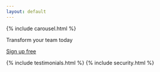 ```yaml
---
layout: default
---
```


<!-- Google Tag Manager -->
<script>(function(w,d,s,l,i){w[l]=w[l]||[];w[l].push({'gtm.start':
new Date().getTime(),event:'gtm.js'});var f=d.getElementsByTagName(s)[0],
j=d.createElement(s),dl=l!='dataLayer'?'&l='+l:'';j.async=true;j.src=
'https://www.googletagmanager.com/gtm.js?id='+i+dl;f.parentNode.insertBefore(j,f);
})(window,document,'script','dataLayer','GTM-W8VMGP2');</script>
<!-- End Google Tag Manager -->


{% include carousel.html %}




<div class="container-fluid signup2">
  <div class="row">
    <div class="col-12 text-center collab">
      <p class="text underline-style">
        Transform your team today
      </p>
    </div>
    <div class="col-12 text-center">
      <a href="/signup" class="btn btn-signup signup2-button">Sign up free</a>
    </div>
  </div>
</div>


{% include testimonials.html %}
{% include security.html %}

<!-- Google Tag Manager (noscript) -->
<noscript><iframe src="https://www.googletagmanager.com/ns.html?id=GTM-W8VMGP2"
height="0" width="0" style="display:none;visibility:hidden"></iframe></noscript>
<!-- End Google Tag Manager (noscript) -->
